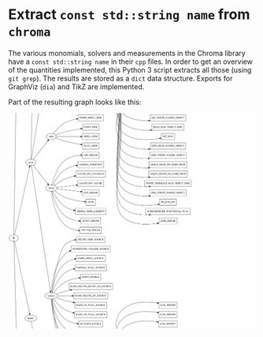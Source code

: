 # Extract `const std::string name` from `chroma`

The various monomials, solvers and measurements in the Chroma library have a
`const std::string name` in their `cpp` files. In order to get an overview of
the quantities implemented, this Python 3 script extracts all those (using `git
grep`). The results are stored as a `dict` data structure. Exports for GraphViz
(`dia`) and TikZ are implemented.

Part of the resulting graph looks like this:

![](names.png)
